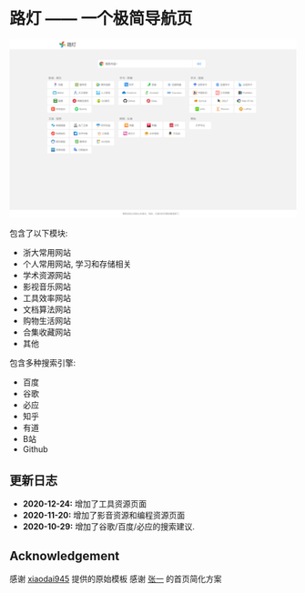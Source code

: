 # 路灯 —— 一个极简导航页

![display](./assets/display.png)

包含了以下模块:
* 浙大常用网站
* 个人常用网站, 学习和存储相关
* 学术资源网站
* 影视音乐网站
* 工具效率网站
* 文档算法网站
* 购物生活网站
* 合集收藏网站
* 其他

包含多种搜索引擎:
* 百度
* 谷歌
* 必应
* 知乎
* 有道
* B站
* Github

## 更新日志

* **2020-12-24:** 增加了工具资源页面
* **2020-11-20:** 增加了影音资源和编程资源页面
* **2020-10-29:** 增加了谷歌/百度/必应的搜索建议.


## Acknowledgement

感谢 [xiaodai945](https://github.com/xiaodai945/WEBJIKE) 提供的原始模板
感谢 [张一](https://zjuers.com/) 的首页简化方案
